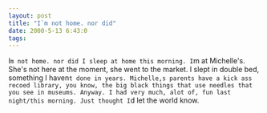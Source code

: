 ```yaml
---
layout: post
title: "I`m not home. nor did"
date: 2000-5-13 6:43:0
tags: 
---
```


I`m not home. nor did I sleep at home this morning. I`m at Michelle's. She's not here at the moment, she went to the market. I slept in double bed, something I haven`t done in years. Michelle,s parents have a kick ass recoed library, you know, the big black things that use needles that you see in museums. Anyway. I had very much, alot of, fun last night/this morning. Just thought I`d let the world know.

